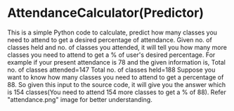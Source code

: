 # AttendanceCalculator(Predictor)
This is a simple Python code to calculate, predict how many classes you need to attend to get a desired percentage of attendance. 
Given no. of classes held and no. of classes you attended, it will tell you how many more classes you need to attend to get a % of user's desired percentage. For example if your present attendance is 78 and the given information is, 
Total no. of classes attended=147
Total no. of classes held=188
Suppose you want to know how many classes you need to attend to get a percentage of 88. So given this input to the source code, it will give you the answer which is 154 classes(You need to attend 154 more classes to get a % of 88). Refer "attendance.png" image for better understanding.
